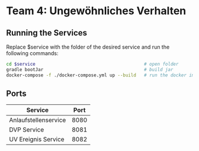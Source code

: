 # Team 4: Ungewöhnliches Verhalten

## Running the Services

Replace $service with the folder of the desired service and run the following commands:

```bash
cd $service                                         # open folder
gradle bootJar                                      # build jar
docker-compose -f ./docker-compose.yml up --build   # run the docker image
```

## Ports

| Service | Port |
| --- | --- | 
| Anlaufstellenservice | 8080 |
| DVP Service | 8081 | 
| UV Ereignis Service | 8082 |
